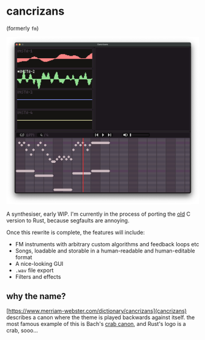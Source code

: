 # cancrizans

(formerly `fm`)

![](assets/screenshot.png)

A synthesiser, early WIP. I'm currently in the process of porting the [old](https://github.com/zac-garby/fm/tree/old) C version to Rust, because segfaults are annoying.

Once this rewrite is complete, the features will include:

 - FM instruments with arbitrary custom algorithms and feedback loops etc
 - Songs, loadable and storable in a human-readable and human-editable format
 - A nice-looking GUI
 - `.wav` file export
 - Filters and effects
 
## why the name?

[https://www.merriam-webster.com/dictionary/cancrizans](cancrizans) describes a canon where the theme is played backwards against itself. the most famous example of this is Bach's [crab canon](https://en.wikipedia.org/wiki/The_Musical_Offering#Structure_and_instrumentation), and Rust's logo is a crab, sooo...